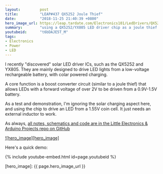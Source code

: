 ```yaml
---
layout:         post
title:          "LEAP#437 QX5252 Joule Thief"
date:           "2018-11-25 21:40:39 +0800"
hero_image_url: https://leap.tardate.com/Electronics101/LedDrivers/QX5252JouleThief/assets/QX5252JouleThief_build.jpg
summary:        "using a QX5252/YX805 LED driver chip as a joule thief for driving an LED from a low-voltage battery"
youtubeid:      "t6bDAJE5T_M"
tags:
- Electronics
- Power
- LED
---
```


I recently "discovered" solar LED driver ICs, such as the QX5252 and YX805.
They are mainly designed to drive LED lights from a low-voltage rechargeable battery, with colar powered charging.

A core function is a boost converter circuit (similar to a joule thief) that allows LEDs with a forward voltage of over 2V
to be driven from a 0.9V-1.5V battery.

As a test and demonstration, I'm ignoring the solar charging aspect here, and using the chip to drive an LED from a 1.55V coin cell.
It just needs an external inductor to work.

As always, [all notes, schematics and code are in the Little Electronics & Arduino Projects repo on GitHub][project]

[![hero_image][hero_image]][project]

Here's a quick demo:

{% include youtube-embed.html id=page.youtubeid %}

[leap]: https://leap.tardate.com
[project]: https://github.com/tardate/LittleArduinoProjects/tree/master/Electronics101/LedDrivers/QX5252JouleThief
[hero_image]: {{ page.hero_image_url }}
